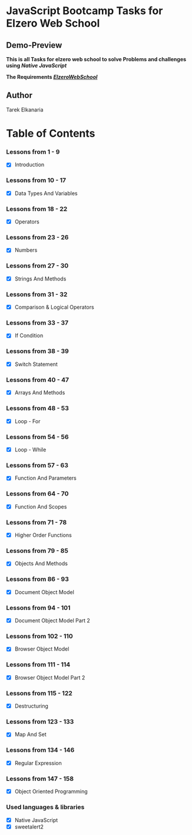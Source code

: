# JavaScript Bootcamp Tasks for Elzero Web School

## Demo-Preview

**This is all Tasks for elzero web school to solve Problems and challenges using _Native JavaScript_**

**The Requirements _[ElzeroWebSchool](https://elzero.org/category/assignments/javascript-bootcamp-assignments/)_**

## Author

Tarek Elkanaria

# Table of Contents

### Lessons from 1 - 9

- [x] Introduction

### Lessons from 10 - 17

- [x] Data Types And Variables

### Lessons from 18 - 22

- [x] Operators

### Lessons from 23 - 26

- [x] Numbers

### Lessons from 27 - 30

- [x] Strings And Methods

### Lessons from 31 - 32

- [x] Comparison & Logical Operators

### Lessons from 33 - 37

- [x] If Condition

### Lessons from 38 - 39

- [x] Switch Statement

### Lessons from 40 - 47

- [x] Arrays And Methods

### Lessons from 48 - 53

- [x] Loop - For

### Lessons from 54 - 56

- [x] Loop - While

### Lessons from 57 - 63

- [x] Function And Parameters

### Lessons from 64 - 70

- [x] Function And Scopes

### Lessons from 71 - 78

- [x] Higher Order Functions

### Lessons from 79 - 85

- [x] Objects And Methods

### Lessons from 86 - 93

- [x] Document Object Model

### Lessons from 94 - 101

- [x] Document Object Model Part 2

### Lessons from 102 - 110

- [x] Browser Object Model

### Lessons from 111 - 114

- [x] Browser Object Model Part 2

### Lessons from 115 - 122

- [x] Destructuring

### Lessons from 123 - 133

- [x] Map And Set

### Lessons from 134 - 146

- [x] Regular Expression

### Lessons from 147 - 158

- [x] Object Oriented Programming

### Used languages & libraries

- [x] Native JavaScript
- [x] sweetalert2
